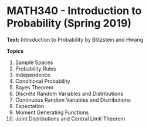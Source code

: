 # MATH340 - Introduction to Probability (Spring 2019)

**Text:** Introduction to Probability by Blitzstein and Hwang

**Topics**
1. Sample Spaces
1. Probability Rules
1. Independence
1. Conditional Probability
1. Bayes Theorem
1. Discrete Random Variables and Distributions
1. Continuous Random Variables and Distributions
1. Expectation
1. Moment Generating Functions
1. Joint Distributions and Central Limit Theorem
